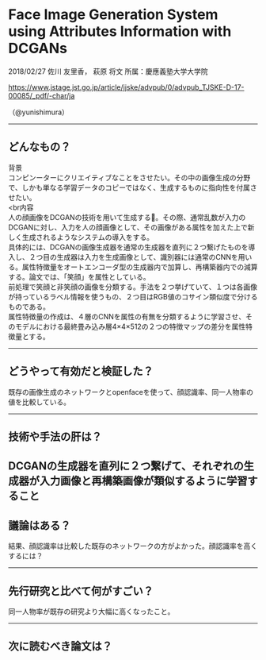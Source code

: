 Face Image Generation System using Attributes Information with DCGANs
===

2018/02/27 佐川 友里香， 萩原 将文     所属：慶應義塾大学大学院

https://www.jstage.jst.go.jp/article/jjske/advpub/0/advpub_TJSKE-D-17-00085/_pdf/-char/ja

（@yunishimura）

---

## どんなもの？
背景<br>
コンピンーターにクリエイティブなことをさせたい。その中の画像生成の分野で、しかも単なる学習データのコピーではなく、生成するものに指向性を付属させたい。<br>
<br内容
<br>
人の顔画像をDCGANの技術を用いて生成する。その際、通常乱数が入力のDCGANに対し、入力を人の顔画像として、その画像がある属性を加えた上で新しく生成されるようなシステムの導入をする。<br>
具体的には、DCGANの画像生成器を通常の生成器を直列に２つ繋げたものを導入し、２つ目の生成器は入力を生成画像として、識別器には通常のCNNを用いる。属性特徴量をオートエンコーダ型の生成器内で加算し、再構築器内での減算する。論文では、「笑顔」を属性としている。<br>
前処理で笑顔と非笑顔の画像を分類する。手法を２つ挙げていて、１つは各画像が持っているラベル情報を使うもの、２つ目はRGB値のコサイン類似度で分けるものである。<br>
属性特徴量の作成は、４層のCNNを属性の有無を分類するように学習させ、そのモデルにおける最終畳み込み層4×4×512の２つの特徴マップの差分を属性特徴量とする。<br>

---

## どうやって有効だと検証した？

既存の画像生成のネットワークとopenfaceを使って、顔認識率、同一人物率の値を比較している。

---

## 技術や手法の肝は？

DCGANの生成器を直列に２つ繋げて、それぞれの生成器が入力画像と再構築画像が類似するように学習すること
---

## 議論はある？

結果、顔認識率は比較した既存のネットワークの方がよかった。顔認識率を高くするには？

---

## 先行研究と比べて何がすごい？

同一人物率が既存の研究より大幅に高くなったこと。

---

## 次に読むべき論文は？

